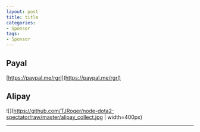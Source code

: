```yaml
---
layout: post
title: title
categories:
- Sponsor
tags:
- Sponsor
---
```


     
	 
## Payal
[https://paypal.me/rgrl](https://paypal.me/rgrl)
## Alipay
![](https://github.com/TJRoger/node-dota2-spectator/raw/master/alipay_collect.jpg | width=400px)

----
